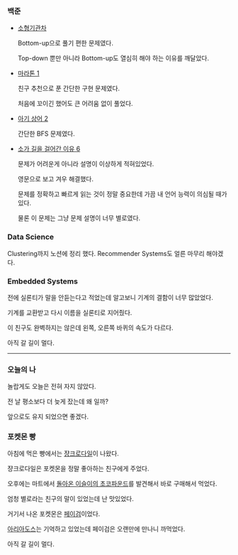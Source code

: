 ### 백준
- [소형기관차](https://www.acmicpc.net/problem/2616)

  Bottom-up으로 풀기 편한 문제였다.
  
  Top-down 뿐만 아니라 Bottom-up도 열심히 해야 하는 이유를 깨달았다.
  
- [마라톤 1](https://www.acmicpc.net/problem/10655)
  
   친구 추천으로 푼 간단한 구현 문제였다. 
   
   처음에 꼬이긴 했어도 큰 어려움 없이 풀었다.
   
- [아기 상어 2](https://www.acmicpc.net/problem/17086)
  
  간단한 BFS 문제였다.
  
 - [소가 길을 걸어간 이유 6](https://www.acmicpc.net/problem/14466)
  
    문제가 어려운게 아니라 설명이 이상하게 적혀있었다.

    영문으로 보고 겨우 해결했다.

    문제를 정확하고 빠르게 읽는 것이 정말 중요한데 가끔 내 언어 능력이 의심될 때가 있다.

    물론 이 문제는 그냥 문제 설명이 너무 별로였다.

### Data Science

Clustering까지 노션에 정리 했다. Recommender Systems도 얼른 마무리 해야겠다.

### Embedded Systems

전에 실론티가 말을 안듣는다고 적었는데 알고보니 기계의 결함이 너무 많았었다.

기계를 교환받고 다시 이름을 실론티로 지어줬다.

이 친구도 완벽하지는 않은데 왼쪽, 오른쪽 바퀴의 속도가 다르다.

아직 갈 길이 멀다.

---

### 오늘의 나
놀랍게도 오늘은 전혀 자지 않았다. 

전 날 평소보다 더 늦게 잤는데 왜 일까?

앞으로도 유지 되었으면 좋겠다.


### 포켓몬 빵
아침에 먹은 빵에서는 [쟝크로다일](https://pokemon.fandom.com/ko/wiki/%EC%9E%A5%ED%81%AC%EB%A1%9C%EB%8B%A4%EC%9D%BC_(%ED%8F%AC%EC%BC%93%EB%AA%AC))이 나왔다.

쟝크로다일은 포켓몬을 정말 좋아하는 친구에게 주었다. 

오후에는 마트에서 [돌아온 이슬이의 초코파운드](https://www.kurly.com/goods/5161995)를 발견해서 바로 구매해서 먹었다.

엄청 별로라는 친구의 말이 있었는데 난 맛있었다.

거기서 나온 포켓몬은 [페이검](https://pokemon.fandom.com/ko/wiki/%ED%8E%98%EC%9D%B4%EA%B2%80_(%ED%8F%AC%EC%BC%93%EB%AA%AC))이었다.

[아리아도스](https://pokemon.fandom.com/ko/wiki/%EC%95%84%EB%A6%AC%EC%95%84%EB%8F%84%EC%8A%A4_(%ED%8F%AC%EC%BC%93%EB%AA%AC))는 기억하고 있었는데 페이검은 오랜만에 만나니 까먹었다.

아직 갈 길이 멀다.
